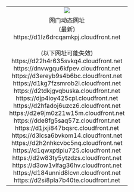 ﻿<table>
  <tr></tr>
  <tr><td colspan=2 align=center><img src="https://d1lz6drcqamkpj.cloudfront.net/Up/oGate.jpg" /></td></tr>
  <tr><td colspan=2 align=center>网门动态网址<br/>(最新)
<br>https://d1lz6drcqamkpj.cloudfront.net
<br/><br/>(以下网址可能失效)
<br>https://d22h4r635svkq4.cloudfront.net
<br>https://dnvwgqu6kfpev.cloudfront.net
<br>https://d3ereyb9s4b6bc.cloudfront.net
<br>https://d1kg7fzsmrob2i.cloudfront.net
<br>https://d2tdkjgvqbuska.cloudfront.net
<br>https://djp4ioy425cpl.cloudfront.net
<br>https://d2hfadoj6uzcz6.cloudfront.net
<br>https://d2e9jm0z21w15m.cloudfront.net
<br>https://dde8fg5saq57z.cloudfront.net
<br>https://d1jxji847bqsrc.cloudfront.net
<br>https://d3lcsa6bvkom14.cloudfront.net
<br>https://d2h2nhkcvbc5nq.cloudfront.net
<br>https://d1qwxptlpiu725.cloudfront.net
<br>https://d2w83ty5ytzdzs.cloudfront.net
<br>https://d3ow1vlfag36hv.cloudfront.net
<br>https://d184unnid8lcvn.cloudfront.net
<br>https://d2si8pla7b40te.cloudfront.net
    </td>
  </tr>
</table>
